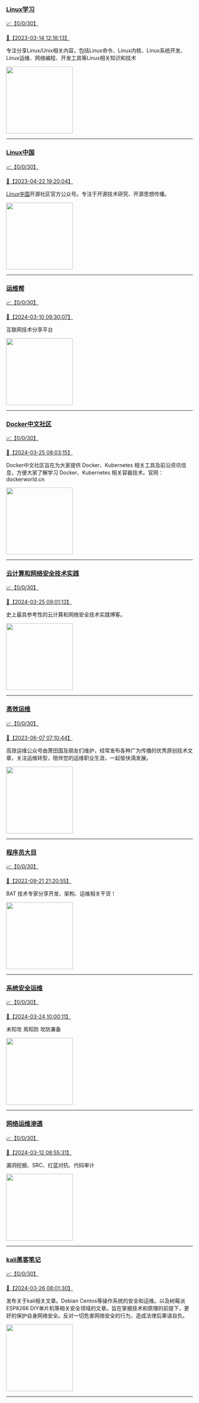 
### [Linux学习](http://wechat.doonsec.com/wechat_echarts/?biz=MzI4MDEwNzAzNg==)

[:chart_with_upwards_trend:【0/0/30】](http://wechat.doonsec.com/wechat_echarts/?biz=MzI4MDEwNzAzNg==)

[:camera_flash:【2023-03-14 12:18:13】](https://mp.weixin.qq.com/s?__biz=MzI4MDEwNzAzNg==&mid=2649460110&idx=2&sn=d76412a9e0687ffe50c359ea4332a1a2&chksm=f3a2acfdc4d525ebb2f44288f886f46ce16507e0305ee1fcc74cb305757dd68610e87f461665&scene=27#wechat_redirect)

专注分享Linux/Unix相关内容，包括Linux命令、Linux内核、Linux系统开发、Linux运维、网络编程、开发工具等Linux相关知识和技术

<img align="top" width="180" src="http://open.weixin.qq.com/qr/code?username=gh_cb990d3ccd5f" alt="" />

---


### [Linux中国](http://wechat.doonsec.com/wechat_echarts/?biz=MjM5NjQ4MjYwMQ==)

[:chart_with_upwards_trend:【0/0/30】](http://wechat.doonsec.com/wechat_echarts/?biz=MjM5NjQ4MjYwMQ==)

[:camera_flash:【2023-04-22 19:20:04】](https://mp.weixin.qq.com/s?__biz=MjM5NjQ4MjYwMQ==&mid=2664678930&idx=3&sn=e1cd00ae476511afb34f4785124fb41a&chksm=bdcffd548ab87442b492af73b3af4e275b5439bd53b739798b806ed6947ab03e47e8efbe9a59&scene=27#wechat_redirect)

[Linux中国](https://linux.cn/)开源社区官方公众号。专注于开源技术研究、开源思想传播。

<img align="top" width="180" src="http://open.weixin.qq.com/qr/code?username=gh_52ef55f8adfd" alt="" />

---


### [运维帮](http://wechat.doonsec.com/wechat_echarts/?biz=MzA3MzYwNjQ3NA==)

[:chart_with_upwards_trend:【0/0/30】](http://wechat.doonsec.com/wechat_echarts/?biz=MzA3MzYwNjQ3NA==)

[:camera_flash:【2024-03-10 09:30:07】](https://mp.weixin.qq.com/s?__biz=MzA3MzYwNjQ3NA==&mid=2651301316&idx=1&sn=610fcfa74850e0f94b7671ae80f99632&chksm=85222be0d5af5dcfd0c01e8c3d73634a7048dd716cef0b2bdd188c53c4aa8e0bc9187f525dd2&scene=27&key=121f6f4accf38c7b9d562aa08f7e24941bdbf85b895130ce2fab567026dce78dcd03e28e5af8501917df73c47bf297b80cc0e538175657dd&ascene=0&uin=MzgxODQ4MjMz&devicetype=Windows+10+x64&version=63090819&lang=zh_CN&countrycode=GY&exportkey=n_ChQIAhIQb3wDT%2F4HuTLdPzvZpbQDlxLgAQIE97dBBAEAAAAAAOeOD4Nfb%2BYAAAAOpnltbLcz9gKNyK89dVj0so9sAAe%2BhVQ3uHe48gs7GBrh9hFV%2FfFaulrk69zdxqQ6YR%2BAoQP7gHbNWVXDPX2Wz%2BQ0TTcI9Ez9OzfhWenjBj%2BDYskkKTTpHu1xC91d7AZRg0M2eEntumgWeBtm1WQQJX1MJypF2Vugo6VmU8u2Bf5AnnNawiqp0d2E39XzZ%2BDoWbzTrdyoPVTpejkOGCvagodU9toGf1HwhNBcX%2BW%2FK8nkHXAqrwWgk%2FLCzL292MwORD1kNbnkEhvk&acctmode=0&pass_ticket=ebMkdUC160pTUnSIfCnfbVEWh6GW7y8hdD9Y3hezdMasc9GY6hXAHprpsrj8wzA3uCTO2kZGdMNrApB1DZ%2FUKQ%3D%3D&wx_header=1&scene=27#wechat_redirect)

互联网技术分享平台

<img align="top" width="180" src="http://open.weixin.qq.com/qr/code?username=gh_445a39329cd8" alt="" />

---


### [Docker中文社区](http://wechat.doonsec.com/wechat_echarts/?biz=MzI1NzI5NDM4Mw==)

[:chart_with_upwards_trend:【0/0/30】](http://wechat.doonsec.com/wechat_echarts/?biz=MzI1NzI5NDM4Mw==)

[:camera_flash:【2024-03-25 08:03:15】](https://mp.weixin.qq.com/s?__biz=MzI1NzI5NDM4Mw==&mid=2247497097&idx=1&sn=5ddb34b750e8ce7f7b8e3c3cc719f3eb&chksm=eb3fa576d2bd4e996d9eb41262734debf5d4274730e82abda35b5abb4578f9f2e149a9a99548&scene=27&key=283211df2b47c06d9375d1f8b9d256dc3cb503cccf6eea5e8ce8c2cf388401b0e31aadd44664d1fff472b9158e240a3da0b1b04ea1bb9bba4b39550a1d1d6808490b21fc93449511b2c053bb08312ea37bd69271220c39c6addf633af2620077e6b4bff7ad6346ac685b2c5d67bd417fcd9ae25aafaef40374adaa89264adb39&ascene=0&uin=MzgxODQ4MjMz&devicetype=Windows+10+x64&version=63090819&lang=zh_CN&countrycode=GY&exportkey=n_ChQIAhIQBwO1vk3LDuE%2BVM5vUnH7KxLRAQIE97dBBAEAAAAAAGbkMb5cw9EAAAAOpnltbLcz9gKNyK89dVj0S%2FT5Jq2OAgFM6QvjGncQxAxjSpzWddoQID5zIG4LjrJ1Ygm9x%2Flbzvy8TzKQpTsQgLc8%2FZ%2Bf0sK3p4UoNs4gOmq7teL0U4TiEeW5iNe8ok%2B4jO805wqlMBk1j7HkzquVXYW9Q19Sw0YmuyhVuSgPW%2BXc1aCqvQWO8Rch9ArdMsk1qpBMzH25bonob%2BIxF%2B1kckW%2FQn2JEolKdCqHfeSqgi0rCpI46JZarRY8&acctmode=0&pass_ticket=eweqSu6nsINctLhUkEfBjhRg1SnIIXkjf1%2B6Le0PTof4%2FXAN0Ut3suTW%2FXzD9bRwnSSGYyTbAMXFShL6GvJbWg%3D%3D&wx_header=1&scene=27#wechat_redirect)

Docker中文社区旨在为大家提供 Docker、Kubernetes 相关工具及前沿资讯信息，方便大家了解学习 Docker、Kubernetes 相关容器技术。官网：dockerworld.cn

<img align="top" width="180" src="http://open.weixin.qq.com/qr/code?username=gh_8620cb9f61a5" alt="" />

---


### [云计算和网络安全技术实践](http://wechat.doonsec.com/wechat_echarts/?biz=MzA3MjM5MDc2Nw==)

[:chart_with_upwards_trend:【0/0/30】](http://wechat.doonsec.com/wechat_echarts/?biz=MzA3MjM5MDc2Nw==)

[:camera_flash:【2024-03-25 09:01:13】](https://mp.weixin.qq.com/s?__biz=MzA3MjM5MDc2Nw==&mid=2650748319&idx=1&sn=c92d941918d45d533469581960bef7a9&chksm=865bdbd5563458e4c3dbabd97fbcaadf2cfc27fbecd9224a4f43e6cfb04921db29bdfd2186e0&scene=27&key=283211df2b47c06d7d50c2de6ae6cc782e520175865781675701eed90c19a2981232a3da50b5bb7cc9233ba9142f0740acaa2b4b6bb4649ba7ed0c7a45c36f04c33843638882277a0cb365c3c2c8fb585fd56770a00b0a5204403d68cb797fa1ffae71fd2853182d5a16faf5d7c640c41fec11eb7fd04d74b66059fa4a623fc8&ascene=0&uin=MzgxODQ4MjMz&devicetype=Windows+10+x64&version=63090819&lang=zh_CN&countrycode=GY&exportkey=n_ChQIAhIQLPSnRgfWuz38JsN89urWzBLgAQIE97dBBAEAAAAAAEMMCtirFboAAAAOpnltbLcz9gKNyK89dVj09vsx9fcxUxCpMX3oF1Yl7j7D8piiBmVxGS5%2BImOFfMzVynWLUPxzT5zQ67kveYal3rV1fmzkvEo1kkuGLPQbbwa2Ap0Sn1t17uAJrwm72EYsrAYVXyx%2BAd3OJTi651GRk8jeOqDpt%2FB0rFvmFjpTnP%2FAP3mYHHYJkMbh87OJQB5PvJVk%2F3brDCPpa4uzk9Hj%2FwtxewbopGhMefCSqs%2FEaxCNRIP5w8T9qWjiXgA1ff0Lec6bLvCDc%2FAA&acctmode=0&pass_ticket=eweqSu6nsINctLhUkEfBjhRg1SnIIXkjf1%2B6Le0PToed3vxN5DoEOPvo7zqT2qDOTFCUgg2sTYIwZpV%2BWrN3Bg%3D%3D&wx_header=1&scene=27#wechat_redirect)

史上最具参考性的云计算和网络安全技术实践博客。

<img align="top" width="180" src="http://open.weixin.qq.com/qr/code?username=gh_34d6b0cb5633" alt="" />

---


### [高效运维](http://wechat.doonsec.com/wechat_echarts/?biz=MzA4Nzg5Nzc5OA==)

[:chart_with_upwards_trend:【0/0/30】](http://wechat.doonsec.com/wechat_echarts/?biz=MzA4Nzg5Nzc5OA==)

[:camera_flash:【2023-06-07 07:10:44】](https://mp.weixin.qq.com/s?__biz=MzA4Nzg5Nzc5OA==&mid=2651734637&idx=4&sn=2e47f69f965e98f599fed75ddb3837ef&chksm=8bc881c4bcbf08d2df71b5670c0499709a5281229287b15d178de64108ac464cd1f023287884&scene=27#wechat_redirect)

高效运维公众号由萧田国及朋友们维护，经常发布各种广为传播的优秀原创技术文章，关注运维转型，陪伴您的运维职业生涯，一起愉快滴发展。

<img align="top" width="180" src="http://open.weixin.qq.com/qr/code?username=gh_0fdeda7cb50a" alt="" />

---


### [程序员大目](http://wechat.doonsec.com/wechat_echarts/?biz=MzI4ODQ3NjE2OA==)

[:chart_with_upwards_trend:【0/0/30】](http://wechat.doonsec.com/wechat_echarts/?biz=MzI4ODQ3NjE2OA==)

[:camera_flash:【2022-09-21 21:20:55】](https://mp.weixin.qq.com/s?__biz=MzI4ODQ3NjE2OA==&mid=2247500356&idx=1&sn=69754a844e3a51a5427a0efec6aa45bd&chksm=ec3f5f23db48d6353810ef9157baf1fc90adbd884423aba73bd00450e5e6777e6e46dbe30489&scene=27&key=512fb80aa4f22d2a8ac8a7af6059d9b697eaef75ed0476d4690fc363cab93d636f7775d20d20fd3b1cd8bc051e62783ef79a2497a6b927846f0446f0af1324426177ebc087d480f11223e6aa409b2a26ab3d9ac220856bd51003dc89dc5306590dc812175fea69cf84266821b6f428181384d29a2d5a699f58c3d897ce4f980a&ascene=15&uin=MTA3Mzc3OTIzNQ%3D%3D&devicetype=Windows+Server+2016+x64&version=63070517&lang=zh_CN&session_us=gh_5f81484d311e&exportkey=AfaIj87lbeDD6CwHew4i%2FSM%3D&acctmode=0&pass_ticket=nP6spRM8hMyiazMifMuFetRdSji3u6F4iU1PoNglFE6zGbwDRWX%2F4QyvCBMQQBay&wx_header=0&fontgear=2&scene=27#wechat_redirect)

BAT 技术专家分享开发、架构、运维相关干货！

<img align="top" width="180" src="http://open.weixin.qq.com/qr/code?username=gh_e6849e368b5f" alt="" />

---


### [系统安全运维](http://wechat.doonsec.com/wechat_echarts/?biz=Mzk0NjE0NDc5OQ==)

[:chart_with_upwards_trend:【0/0/30】](http://wechat.doonsec.com/wechat_echarts/?biz=Mzk0NjE0NDc5OQ==)

[:camera_flash:【2024-03-24 10:00:11】](https://mp.weixin.qq.com/s?__biz=Mzk0NjE0NDc5OQ==&mid=2247523242&idx=2&sn=4d9c16bdc952140a51c8796563ffd9a4&chksm=c24f81af55d317b0e65d9705e53e49e5e75d0f7514c1a196717f97313d57f1c44e2a3cb4937a&scene=27&key=d97ff789397cf58d2015522cd26822c53a3d715dec9fe99f5fc9a142084e67b3d4354a297a2bcb72969d3d53cba330790881230cbc827a421e3690b3203ad3000de3b8b6fdde939a5782bdc949cc50da99ee888d18c9f5a557eda55ce3f0e28332f7671bc3cba8a0ca4bedd887dab3b5dbc29b6d9c405d4b1c994185dc5c8a43&ascene=15&uin=NTY2NTA4NjQ%3D&devicetype=Windows+10+x64&version=63060012&lang=zh_CN&session_us=gh_2ee7a9b17c0d&countrycode=AL&exportkey=n_ChQIAhIQhq%2Bmg12RUh4Adz96JmF8VhLuAQIE97dBBAEAAAAAAFkJNDywySkAAAAOpnltbLcz9gKNyK89dVj0yBvhIUu6Pb6%2BVgwRmq2bG4bpQ5ZZOxzbtZQxTOh7hAq3u5eq%2BRwhw1eEpKUGAvTLlSQMVpRMAZKxYrw3033lDDF%2BBOkiW5ZY0XJ%2B9wlw2wpp5AfqtFfdpwzp%2Bw9T99YmkOuT36ouMNdsowYgVsicz7wwNUlKfKYvGx0AR9FrVgs0WZQNC7MF9hEuWJnQ6onvXV9GxVm7b5djy071njs5rCYX8sURGhBQO0H9yOSMNyi4989M7CNQQmxwfhVrY%2Fqg9PuBgICgSRM%3D&acctmode=0&pass_ticket=VYQud9XdXD6%2F3GDYs7qtCgYNIW%2FmeRM8bLlfygp7mpt4kKbamAGgtvxa%2B%2B0rw4AeWpTvC64yQMz1n7IBiDkfJw%3D%3D&wx_header=0&fontgear=2&scene=27#wechat_redirect)

未知攻 焉知防 攻防兼备

<img align="top" width="180" src="http://open.weixin.qq.com/qr/code?username=gh_2c298b630170" alt="" />

---


### [网络运维渗透](http://wechat.doonsec.com/wechat_echarts/?biz=MzA3MjMxODUwNg==)

[:chart_with_upwards_trend:【0/0/30】](http://wechat.doonsec.com/wechat_echarts/?biz=MzA3MjMxODUwNg==)

[:camera_flash:【2024-03-12 08:55:31】](https://mp.weixin.qq.com/s?__biz=MzA3MjMxODUwNg==&mid=2247486469&idx=1&sn=0f64454d78aa556c32577a3fba163766&chksm=9e52497e46d1988e2d69b2d5afceaeec25a845ca338b675f2a68c0ecc1c4f0e3bc183827cdf0&scene=27&key=5deb1589c6ccacf62e6881f947ddbb1256b032d1dc9855c2155c3512be9d75768c8f308779f559fe8cb18d39db6337a42642f40b8059679be2d4f2c985196406fab332801589e6c74265f4862081849174cd23df69af27a206d4f39947175803c010ccf0a0e6ed29193bea5b31527976ec97910a4ced733961ca719906853db4&ascene=0&uin=MzgxODQ4MjMz&devicetype=Windows+10+x64&version=63090819&lang=zh_CN&countrycode=GY&exportkey=n_ChQIAhIQ92w%2BWqDWKit8FQMypiW3uRLgAQIE97dBBAEAAAAAAEHqGs0eZCgAAAAOpnltbLcz9gKNyK89dVj0qBlZjM%2B379R%2BzmulpbZF9GTITyAzzccZ%2B62tvsiRghptCOjN%2FvisIfyQpJt5GHZ8%2F5bJy7xLXVgLBCcyGnp92LS8NvMYcqzL0uYIeEWc45JcfvnfiXmFkQHdYZg6dCK5DgQQdei6pwwt43mOBohWYU3S05ijWI2MxPlJcHgegjszRqQbRUXFlZCBC%2BNYAidElhlM8rkmH16Z26hvnYdTTiKxembmKWbm0aI0CjsXnVQsWM2QNJADFyWd&acctmode=0&pass_ticket=aWlwATyivUSQXKV2W6DxwTvNEPAOCOzmvLEs9gswSgMg6TIuUrccHs55Tiea0bixe3VXDYLG7CDqlOr0jpZlGg%3D%3D&wx_header=1&scene=27#wechat_redirect)

漏洞挖掘、SRC、红蓝对抗、代码审计

<img align="top" width="180" src="http://open.weixin.qq.com/qr/code?username=gh_304f5239b3b0" alt="" />

---


### [kali黑客笔记](http://wechat.doonsec.com/wechat_echarts/?biz=MzkxMzIwNTY1OA==)

[:chart_with_upwards_trend:【0/0/30】](http://wechat.doonsec.com/wechat_echarts/?biz=MzkxMzIwNTY1OA==)

[:camera_flash:【2024-03-26 08:01:30】](https://mp.weixin.qq.com/s?__biz=MzkxMzIwNTY1OA==&mid=2247503926&idx=1&sn=dffcabe5944fb1dd0f65750c50a7b925&chksm=c0e912b133c71c6363cd5be3e3ceb6d0dbba1e336ebe70e527e8ea8802d74a780f6256d69073&scene=27&key=a2847c972f830c41bfaef7261c62dfe2197f5da8b807c34305d5485f681736324adf7fd1399adf43a55cf84e03ec41c9d87ee53d7fe2bc58f15fcbc21db57e762117d299d5920dea07ff80afddf322c7f52c3c2942bc373b52990685d220e4788e33dc87748ce384ee795c897e94f77b8942c978c7cb220a004aa9bd81e6f349&ascene=15&uin=NTY2NTA4NjQ%3D&devicetype=Windows+10+x64&version=63060012&lang=zh_CN&session_us=gh_4d63647c0cbb&countrycode=AL&exportkey=n_ChQIAhIQzy7TDVK3aD6LmnwB1ElIhxLuAQIE97dBBAEAAAAAAOx5L5G0b%2BAAAAAOpnltbLcz9gKNyK89dVj07gq33VPV%2BX6LISrssFN3da3Ub6v5IlC1MsAxF%2FmzszzsaOw9Xv8PLnvUoooqQH3TFuNDDoDNTKK5SkaFGCHK4adtIjGBublJ2etuc0QhJLh73kWdpQnscYVh%2BAeEpNMpYk8wyy%2BkJtXIKKV6f0tls6mXNjISyVsEvutQFa1VdOnHFD27PvBE9IWDpjh%2FOXkyjBkmyptGPYFelOlYQqUkYdNtldX02c2dQiIXEJfcHPtF%2FhUmwpoWZ481vkdB7DNaqV25q%2BR3kpI%3D&acctmode=0&pass_ticket=YXpxEGG9uWCDY7pvTJ1dk%2B5Hnxyxy%2BA5Tu8UNivrCUJeXWeUkO3UVQcdrle5T0YNUX454JEFBHHIo3vQBHT7mw%3D%3D&wx_header=0&fontgear=2&scene=27#wechat_redirect)

发布关于kali相关文章。Debian Centos等操作系统的安全和运维。以及树莓派 ESP8266 DIY单片机等相关安全领域的文章。旨在掌握技术和原理的前提下，更好的保护自身网络安全。反对一切危害网络安全的行为，造成法律后果请自负。

<img align="top" width="180" src="http://open.weixin.qq.com/qr/code?username=gh_fbcaf351ddc1" alt="" />

---

